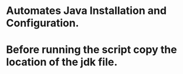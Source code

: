 # Automates Java Installation and Configuration.
# Before running the script copy the location of the jdk file.
